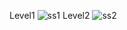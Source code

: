 Level1
![ss1](https://user-images.githubusercontent.com/121591714/236919297-f465971c-8fd2-482f-9b51-ac089110dc5d.png)
Level2
![ss2](https://user-images.githubusercontent.com/121591714/236919298-67de4069-882b-49eb-9b58-8a4b09df6872.png)
